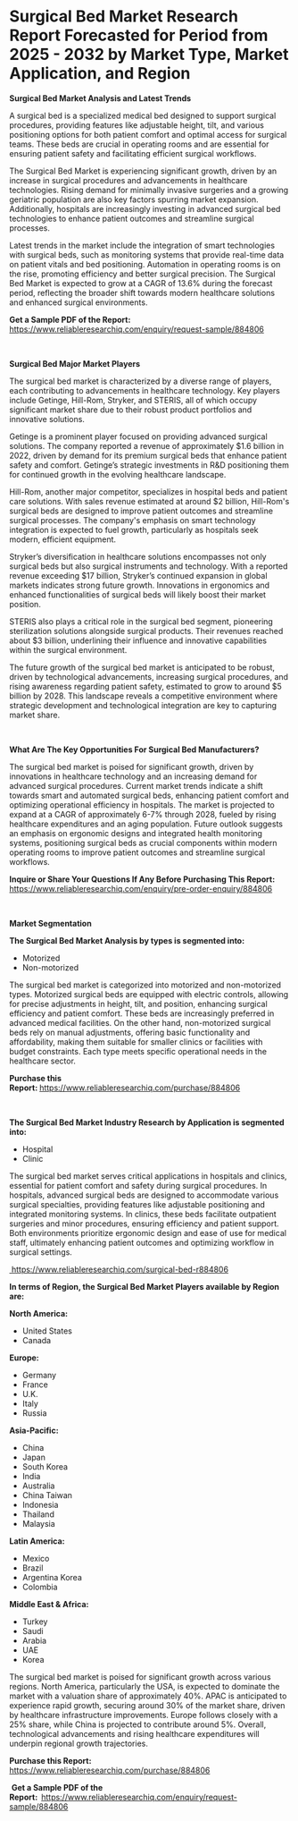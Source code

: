 <p><h1>Surgical Bed Market Research Report Forecasted for Period from 2025 -  2032 by Market Type, Market Application, and Region</h1></p><p><strong>Surgical Bed Market Analysis and Latest Trends</strong></p>
<p><p>A surgical bed is a specialized medical bed designed to support surgical procedures, providing features like adjustable height, tilt, and various positioning options for both patient comfort and optimal access for surgical teams. These beds are crucial in operating rooms and are essential for ensuring patient safety and facilitating efficient surgical workflows.</p><p>The Surgical Bed Market is experiencing significant growth, driven by an increase in surgical procedures and advancements in healthcare technologies. Rising demand for minimally invasive surgeries and a growing geriatric population are also key factors spurring market expansion. Additionally, hospitals are increasingly investing in advanced surgical bed technologies to enhance patient outcomes and streamline surgical processes.</p><p>Latest trends in the market include the integration of smart technologies with surgical beds, such as monitoring systems that provide real-time data on patient vitals and bed positioning. Automation in operating rooms is on the rise, promoting efficiency and better surgical precision. The Surgical Bed Market is expected to grow at a CAGR of 13.6% during the forecast period, reflecting the broader shift towards modern healthcare solutions and enhanced surgical environments.</p></p>
<p><strong>Get a Sample PDF of the Report:&nbsp;</strong> <a href="https://www.reliableresearchiq.com/enquiry/request-sample/884806?utm_campaign=104&utm_medium=2&utm_source=Github&utm_content=ia&utm_term=13042025&utm_id=surgical-bed">https://www.reliableresearchiq.com/enquiry/request-sample/884806</a></p>
<p>&nbsp;</p>
<p><strong>Surgical Bed Major Market Players</strong></p>
<p><p>The surgical bed market is characterized by a diverse range of players, each contributing to advancements in healthcare technology. Key players include Getinge, Hill-Rom, Stryker, and STERIS, all of which occupy significant market share due to their robust product portfolios and innovative solutions.</p><p>Getinge is a prominent player focused on providing advanced surgical solutions. The company reported a revenue of approximately $1.6 billion in 2022, driven by demand for its premium surgical beds that enhance patient safety and comfort. Getinge’s strategic investments in R&D positioning them for continued growth in the evolving healthcare landscape.</p><p>Hill-Rom, another major competitor, specializes in hospital beds and patient care solutions. With sales revenue estimated at around $2 billion, Hill-Rom's surgical beds are designed to improve patient outcomes and streamline surgical processes. The company's emphasis on smart technology integration is expected to fuel growth, particularly as hospitals seek modern, efficient equipment.</p><p>Stryker’s diversification in healthcare solutions encompasses not only surgical beds but also surgical instruments and technology. With a reported revenue exceeding $17 billion, Stryker’s continued expansion in global markets indicates strong future growth. Innovations in ergonomics and enhanced functionalities of surgical beds will likely boost their market position.</p><p>STERIS also plays a critical role in the surgical bed segment, pioneering sterilization solutions alongside surgical products. Their revenues reached about $3 billion, underlining their influence and innovative capabilities within the surgical environment.</p><p>The future growth of the surgical bed market is anticipated to be robust, driven by technological advancements, increasing surgical procedures, and rising awareness regarding patient safety, estimated to grow to around $5 billion by 2028. This landscape reveals a competitive environment where strategic development and technological integration are key to capturing market share.</p></p>
<p>&nbsp;</p>
<p><strong>What Are The Key Opportunities For Surgical Bed Manufacturers?</strong></p>
<p><p>The surgical bed market is poised for significant growth, driven by innovations in healthcare technology and an increasing demand for advanced surgical procedures. Current market trends indicate a shift towards smart and automated surgical beds, enhancing patient comfort and optimizing operational efficiency in hospitals. The market is projected to expand at a CAGR of approximately 6-7% through 2028, fueled by rising healthcare expenditures and an aging population. Future outlook suggests an emphasis on ergonomic designs and integrated health monitoring systems, positioning surgical beds as crucial components within modern operating rooms to improve patient outcomes and streamline surgical workflows.</p></p>
<p><strong>Inquire or Share Your Questions If Any Before Purchasing This Report:</strong> <a href="https://www.reliableresearchiq.com/enquiry/pre-order-enquiry/884806?utm_campaign=104&utm_medium=2&utm_source=Github&utm_content=ia&utm_term=13042025&utm_id=surgical-bed">https://www.reliableresearchiq.com/enquiry/pre-order-enquiry/884806</a></p>
<p>&nbsp;</p>
<p><strong>Market Segmentation</strong></p>
<p><strong>The Surgical Bed Market Analysis by types is segmented into:</strong></p>
<p><ul><li>Motorized</li><li>Non-motorized</li></ul></p>
<p><p>The surgical bed market is categorized into motorized and non-motorized types. Motorized surgical beds are equipped with electric controls, allowing for precise adjustments in height, tilt, and position, enhancing surgical efficiency and patient comfort. These beds are increasingly preferred in advanced medical facilities. On the other hand, non-motorized surgical beds rely on manual adjustments, offering basic functionality and affordability, making them suitable for smaller clinics or facilities with budget constraints. Each type meets specific operational needs in the healthcare sector.</p></p>
<p><strong>Purchase this Report:&nbsp;</strong><a href="https://www.reliableresearchiq.com/purchase/884806?utm_campaign=104&utm_medium=2&utm_source=Github&utm_content=ia&utm_term=13042025&utm_id=surgical-bed">https://www.reliableresearchiq.com/purchase/884806</a></p>
<p>&nbsp;</p>
<p><strong>The Surgical Bed Market Industry Research by Application is segmented into:</strong></p>
<p><ul><li>Hospital</li><li>Clinic</li></ul></p>
<p><p>The surgical bed market serves critical applications in hospitals and clinics, essential for patient comfort and safety during surgical procedures. In hospitals, advanced surgical beds are designed to accommodate various surgical specialties, providing features like adjustable positioning and integrated monitoring systems. In clinics, these beds facilitate outpatient surgeries and minor procedures, ensuring efficiency and patient support. Both environments prioritize ergonomic design and ease of use for medical staff, ultimately enhancing patient outcomes and optimizing workflow in surgical settings.</p></p>
<p><a href="https://www.reliableresearchiq.com/surgical-bed-r884806?utm_campaign=104&utm_medium=2&utm_source=Github&utm_content=ia&utm_term=13042025&utm_id=surgical-bed">&nbsp;https://www.reliableresearchiq.com/surgical-bed-r884806</a></p>
<p><strong>In terms of Region, the Surgical Bed Market Players available by Region are:</strong></p>
<p>
    <p> <strong> North America: </strong>
        <ul>
            <li>United States</li>
            <li>Canada</li>
        </ul>
        </p> 
    <p> <strong> Europe: </strong>
        <ul>
            <li>Germany</li>
            <li>France</li>
            <li>U.K.</li>
            <li>Italy</li>
            <li>Russia</li>
        </ul>
        </p> 
    <p> <strong> Asia-Pacific: </strong>
        <ul>
            <li>China</li>
            <li>Japan</li>
            <li>South Korea</li>
            <li>India</li>
            <li>Australia</li>
            <li>China Taiwan</li>
            <li>Indonesia</li>
            <li>Thailand</li>
            <li>Malaysia</li>
        </ul>
        </p> 
    <p> <strong> Latin America: </strong>
        <ul>
            <li>Mexico</li>
            <li>Brazil</li>
            <li>Argentina Korea</li>
            <li>Colombia</li>
        </ul>
        </p> 
    <p> <strong> Middle East & Africa: </strong>
        <ul>
            <li>Turkey</li>
            <li>Saudi</li>
            <li>Arabia</li>
            <li>UAE</li>
            <li>Korea</li>
        </ul>
    </p>
    </p>
<p><p>The surgical bed market is poised for significant growth across various regions. North America, particularly the USA, is expected to dominate the market with a valuation share of approximately 40%. APAC is anticipated to experience rapid growth, securing around 30% of the market share, driven by healthcare infrastructure improvements. Europe follows closely with a 25% share, while China is projected to contribute around 5%. Overall, technological advancements and rising healthcare expenditures will underpin regional growth trajectories.</p></p>
<p><strong>Purchase this Report: </strong><a href="https://www.reliableresearchiq.com/purchase/884806?utm_campaign=104&utm_medium=2&utm_source=Github&utm_content=ia&utm_term=13042025&utm_id=surgical-bed">https://www.reliableresearchiq.com/purchase/884806</a></p>
<p>&nbsp;<strong>Get a Sample PDF of the Report:&nbsp;&nbsp;</strong><a href="https://www.reliableresearchiq.com/enquiry/request-sample/884806?utm_campaign=104&utm_medium=2&utm_source=Github&utm_content=ia&utm_term=13042025&utm_id=surgical-bed">https://www.reliableresearchiq.com/enquiry/request-sample/884806</a></p>
<p><strong></strong></p>
<p><p></p><p></p><p></p></p>